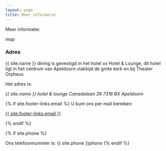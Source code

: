 ```yaml
---
layout: page
title: Meer informatie
---
```


Meer informatie:

<i class="w3-margin-left material-icons">map</i>

<div id="map"></div>

<script type='text/javascript'>
  //<![CDATA[
    {% include google_map.js %}
  //]]>
</script>
<script src="https://maps.googleapis.com/maps/api/js?key=AIzaSyDgjZrLFVoeXwx45D9mYQEYB5_SNuaSyoQ&callback=initMap"
  async defer></script>
  
### Adres

{{ site.name }} dining is gevestigd in het hotel xx Hotel & Lounge, dit hotel ligt in het centrum van Apeldoorn
vlakbijd de grote kerk en bij Theater Orpheus

Het adres is:

   *{{ site.name }} hotel & lounge*
   *Canadalaan 26*
   *7316 BX Apeldoorn*

{% if site.footer-links.email %}
U kunt ons per mail bereiken:

<a href="mailto:{{ site.footer-links.email }}?Subject=Information" target="_top">{{ site.footer-links.email }}</a>

{% endif %}

{% if site.phone %}

Ons telefoonnummer is: {{ site.phone }}<i class="w3-margin-left material-icons">phone</i>
{% endif %}